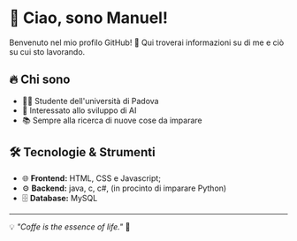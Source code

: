 # 👋 Ciao, sono Manuel!

Benvenuto nel mio profilo GitHub! 🚀 Qui troverai informazioni su di me e ciò su cui sto lavorando.

## 🔥 Chi sono

- 👨‍🎓 Studente dell'università di Padova
- 🎯 Interessato allo sviluppo di AI
- 📚 Sempre alla ricerca di nuove cose da imparare

## 🛠️ Tecnologie & Strumenti

- 🌐 **Frontend:** HTML, CSS e Javascript;
- ⚙️ **Backend:** java, c, c#, (in procinto di imparare Python)
- 🗄️ **Database:** MySQL

---

💡 *"Coffe is the essence of life."* 🚀

